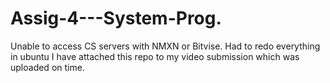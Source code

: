 # Assig-4---System-Prog.
Unable to access CS servers with NMXN or Bitvise. Had to redo everything in ubuntu
I have attached this repo to my video submission which was uploaded on time.

